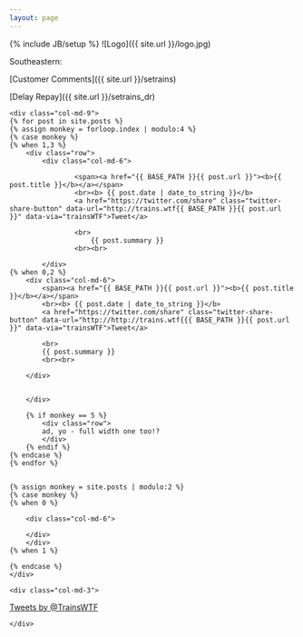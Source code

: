 ```yaml
---
layout: page
---
```

{% include JB/setup %}
![Logo]({{ site.url }}/logo.jpg)

Southeastern: 

[Customer Comments]({{ site.url }}/setrains)

[Delay Repay]({{ site.url }}/setrains_dr)

<div class="container">

	<div class="col-md-9">
	{% for post in site.posts %}
	{% assign monkey = forloop.index | modulo:4 %}
	{% case monkey %}
	{% when 1,3 %}
    	<div class="row">
        	<div class="col-md-6">
            	
					<span><a href="{{ BASE_PATH }}{{ post.url }}"><b>{{ post.title }}</b></a></span>
					<br><b> {{ post.date | date_to_string }}</b>
					<a href="https://twitter.com/share" class="twitter-share-button" data-url="http://trains.wtf{{ BASE_PATH }}{{ post.url }}" data-via="trainsWTF">Tweet</a>
					
					<br>
						{{ post.summary }}
					<br><br>
 
        	</div>
	{% when 0,2 %}
		<div class="col-md-6">
			<span><a href="{{ BASE_PATH }}{{ post.url }}"><b>{{ post.title }}</b></a></span>
			<br><b> {{ post.date | date_to_string }}</b>
			<a href="https://twitter.com/share" class="twitter-share-button" data-url="http://http://trains.wtf{{{ BASE_PATH }}{{ post.url }}" data-via="trainsWTF">Tweet</a>
			
			<br>
			{{ post.summary }}
			<br><br>   
	
        </div>

        
        </div>
        
		{% if monkey == 5 %}
			<div class="row">
			ad, yo - full width one too!?
			</div>
		{% endif %}        
	{% endcase %}
	{% endfor %}	
	
	
	{% assign monkey = site.posts | modulo:2 %}
	{% case monkey %}
	{% when 0 %}
	
		<div class="col-md-6">
		
		</div>
		</div>
	{% when 1 %}
		
	{% endcase %}
    </div>

    <div class="col-md-3">

<a class="twitter-timeline" href="https://twitter.com/TrainsWTF" data-widget-id="501443537091575808">Tweets by @TrainsWTF</a>
<script>!function(d,s,id){var js,fjs=d.getElementsByTagName(s)[0],p=/^http:/.test(d.location)?'http':'https';if(!d.getElementById(id)){js=d.createElement(s);js.id=id;js.src=p+"://platform.twitter.com/widgets.js";fjs.parentNode.insertBefore(js,fjs);}}(document,"script","twitter-wjs");</script>





    </div>
</div>


        